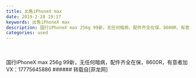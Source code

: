 ```yaml
---
title: 出售iPhoneX max
date: 2019-2-28 19:17
keywords: 出售iPhoneX max
description: 国行iPhoneX max 256g 99新，无任何暗病，配件齐全在保，8600R，有意者加VX：17775645886
categories: used
---
```

<td class="t_f" id="postmessage_3131715">

<br/>
<br/>
国行iPhoneX max 256g 99新，无任何暗病，配件齐全在保，8600R，有意者加VX：17775645886</td>
###### 转载自[菲龙网]